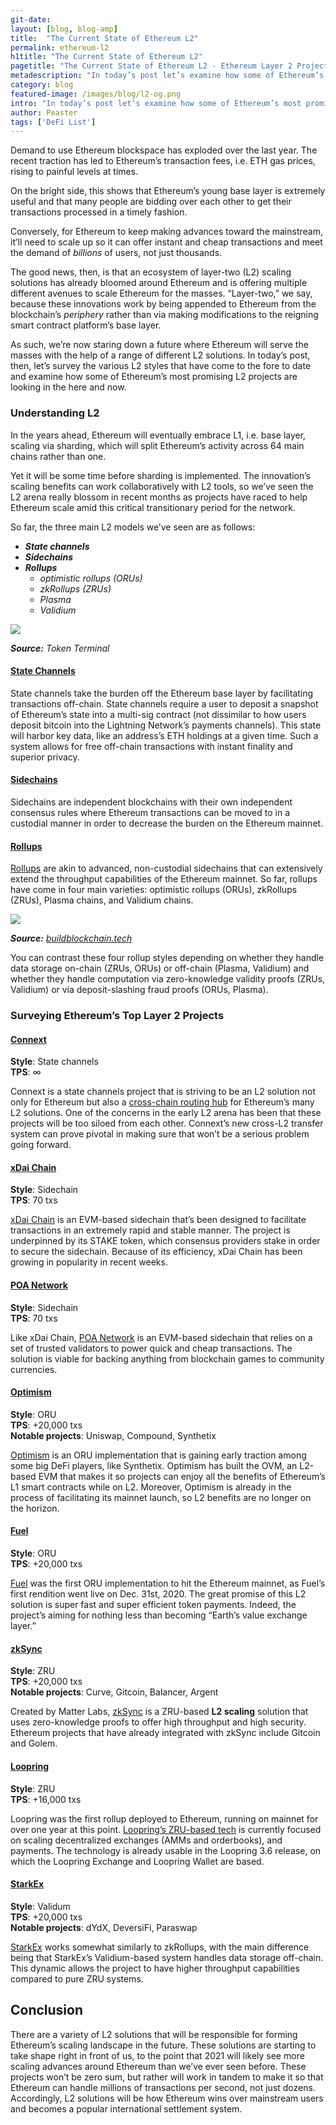 ```yaml
---
git-date:
layout: [blog, blog-amp]
title:  "The Current State of Ethereum L2"
permalink: ethereum-l2
h1title: "The Current State of Ethereum L2"
pagetitle: "The Current State of Ethereum L2 - Ethereum Layer 2 Projects"
metadescription: "In today’s post let’s examine how some of Ethereum’s most promising L2 projects are looking in the here and now"
category: blog
featured-image: /images/blog/l2-og.png
intro: "In today’s post let’s examine how some of Ethereum’s most promising L2 projects are looking in the here and now"
author: Peaster
tags: ['DeFi List']
---
```

Demand to use Ethereum blockspace has exploded over the last year. The recent traction has led to Ethereum’s transaction fees, i.e. ETH gas prices, rising to painful levels at times.

On the bright side, this shows that Ethereum’s young base layer is extremely useful and that many people are bidding over each other to get their transactions processed in a timely fashion.

Conversely, for Ethereum to keep making advances toward the mainstream, it’ll need to scale up so it can offer instant and cheap transactions and meet the demand of _billions_ of users, not just thousands.

The good news, then, is that an ecosystem of layer-two (L2) scaling solutions has already bloomed around Ethereum and is offering multiple different avenues to scale Ethereum for the masses. “Layer-two,” we say, because these innovations work by being appended to Ethereum from the blockchain’s _periphery_ rather than via making modifications to the reigning smart contract platform’s base layer.

As such, we’re now staring down a future where Ethereum will serve the masses with the help of a range of different L2 solutions. In today’s post, then, let’s survey the various L2 styles that have come to the fore to date and examine how some of Ethereum’s most promising L2 projects are looking in the here and now.


### Understanding L2

In the years ahead, Ethereum will eventually embrace L1, i.e. base layer, scaling via sharding, which will split Ethereum’s activity across 64 main chains rather than one.

Yet it will be some time before sharding is implemented. The innovation’s scaling benefits can work collaboratively with L2 tools, so we’ve seen the L2 arena really blossom in recent months as projects have raced to help Ethereum scale amid this critical transitionary period for the network.

So far, the three main L2 models we’ve seen are as follows:



*   **_State channels_**
*   **_Sidechains_**
*   **_Rollups_**
    *   _optimistic rollups (ORUs)_
    *   _zkRollups (ZRUs)_
    *   _Plasma_
    *   _Validium_



![](/images/blog/the-current-state-of-ethereum-l2/image1.png)


_**Source:** Token Terminal_


#### <span style="text-decoration:underline;">State Channels</span>

State channels take the burden off the Ethereum base layer by facilitating transactions off-chain. State channels require a user to deposit a snapshot of Ethereum’s state into a multi-sig contract (not dissimilar to how users deposit bitcoin into the Lightning Network’s payments channels). This state will harbor key data, like an address’s ETH holdings at a given time. Such a system allows for free off-chain transactions with instant finality and superior privacy.


#### <span style="text-decoration:underline;">Sidechains</span>

Sidechains are independent blockchains with their own independent consensus rules where Ethereum transactions can be moved to in a custodial manner in order to decrease the burden on the Ethereum mainnet.


#### <span style="text-decoration:underline;">Rollups</span>

[Rollups](https://vitalik.ca/general/2021/01/05/rollup.html) are akin to advanced, non-custodial sidechains that can extensively extend the throughput capabilities of the Ethereum mainnet. So far, rollups have come in four main varieties: optimistic rollups (ORUs), zkRollups (ZRUs), Plasma chains, and Validium chains.


![](/images/blog/the-current-state-of-ethereum-l2/image2.png)


_**Source:** [buildblockchain.tech](https://www.buildblockchain.tech/newsletter/issues/no-99-validium-and-the-layer-2-two-by-two)_

You can contrast these four rollup styles depending on whether they handle data storage on-chain (ZRUs, ORUs) or off-chain (Plasma, Validium) and whether they handle computation via zero-knowledge validity proofs (ZRUs, Validium) or via deposit-slashing fraud proofs (ORUs, Plasma).


### Surveying Ethereum’s Top Layer 2 Projects


#### <span style="text-decoration:underline;">Connext</span>

**Style**: State channels \
**TPS**: ∞

Connext is a state channels project that is striving to be an L2 solution not only for Ethereum but also a [cross-chain routing hub](https://medium.com/connext/instant-cross-l2-transfers-are-now-on-testnet-2f1295530c22) for Ethereum’s many L2 solutions. One of the concerns in the early L2 arena has been that these projects will be too siloed from each other. Connext’s new cross-L2 transfer system can prove pivotal in making sure that won’t be a serious problem going forward.


#### <span style="text-decoration:underline;">xDai Chain</span>

**Style**: Sidechain \
**TPS**: 70 txs

[xDai Chain](https://www.xdaichain.com/#:~:text=The%20xDai%20Chain%20is%20a,Proof%2Dof%2DStake%20consensus.) is an EVM-based sidechain that’s been designed to facilitate transactions in an extremely rapid and stable manner. The project is underpinned by its STAKE token, which consensus providers stake in order to secure the sidechain. Because of its efficiency, xDai Chain has been growing in popularity in recent weeks.


#### <span style="text-decoration:underline;">POA Network</span>

**Style**: Sidechain \
**TPS**: 70 txs

Like xDai Chain, [POA Network](https://www.poa.network/) is an EVM-based sidechain that relies on a set of trusted validators to power quick and cheap transactions. The solution is viable for backing anything from blockchain games to community currencies.


#### <span style="text-decoration:underline;">Optimism</span>

**Style**: ORU \
**TPS**: +20,000 txs \
**Notable projects**: Uniswap, Compound, Synthetix

[Optimism](https://optimism.io/) is an ORU implementation that is gaining early traction among some big DeFi players, like Synthetix. Optimism has built the OVM, an L2-based EVM that makes it so projects can enjoy all the benefits of Ethereum’s L1 smart contracts while on L2. Moreover, Optimism is already in the process of facilitating its mainnet launch, so L2 benefits are no longer on the horizon.


#### <span style="text-decoration:underline;">Fuel</span>

**Style**: ORU \
**TPS**: +20,000 txs

[Fuel](https://fuel.sh/) was the first ORU implementation to hit the Ethereum mainnet, as Fuel’s first rendition went live on Dec. 31st, 2020. The great promise of this L2 solution is super fast and super efficient token payments. Indeed, the project’s aiming for nothing less than becoming “Earth’s value exchange layer.”


#### <span style="text-decoration:underline;">zkSync</span>

**Style**: ZRU \
**TPS**: +20,000 txs \
**Notable projects**: Curve, Gitcoin, Balancer, Argent

Created by Matter Labs, [zkSync](https://medium.com/matter-labs/introducing-zk-sync-the-missing-link-to-mass-adoption-of-ethereum-14c9cea83f58) is a ZRU-based **L2 scaling** solution that uses zero-knowledge proofs to offer high throughput and high security. Ethereum projects that have already integrated with zkSync include Gitcoin and Golem.


#### <span style="text-decoration:underline;">Loopring</span>

**Style**: ZRU \
**TPS**: +16,000 txs

Loopring was the first rollup deployed to Ethereum, running on mainnet for over one year at this point. [Loopring’s ZRU-based tech](https://loopring.org/#/protocol) is currently focused on scaling decentralized exchanges (AMMs and orderbooks), and payments. The technology is already usable in the Loopring 3.6 release, on which the Loopring Exchange and Loopring Wallet are based.


#### <span style="text-decoration:underline;">StarkEx</span>

**Style**: Validum \
**TPS**: +20,000 txs \
**Notable projects**: dYdX, DeversiFi, Paraswap


[StarkEx](https://starkware.co/product/starkex/) works somewhat similarly to zkRollups, with the main difference being that StarkEx’s Validium-based system handles data storage off-chain. This dynamic allows the project to have higher throughput capabilities compared to pure ZRU systems.

## Conclusion

There are a variety of L2 solutions that will be responsible for forming Ethereum’s scaling landscape in the future. These solutions are starting to take shape right in front of us, to the point that 2021 will likely see more scaling advances around Ethereum than we’ve ever seen before. These projects won’t be zero sum, but rather will work in tandem to make it so that Ethereum can handle millions of transactions per second, not just dozens. Accordingly, L2 solutions will be how Ethereum wins over mainstream users and becomes a popular international settlement system.
